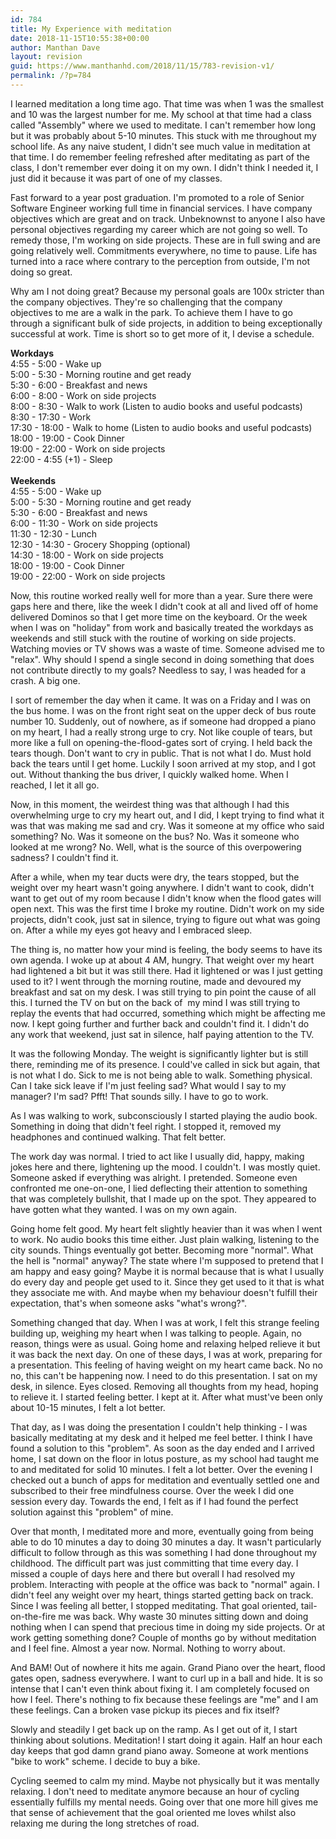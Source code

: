 ```yaml
---
id: 784
title: My Experience with meditation
date: 2018-11-15T10:55:38+00:00
author: Manthan Dave
layout: revision
guid: https://www.manthanhd.com/2018/11/15/783-revision-v1/
permalink: /?p=784
---
```

<!-- wp:paragraph -->
<p>I learned meditation a long time ago. That time was when 1 was the smallest and 10 was the largest number for me. My school at that time had a class called "Assembly" where we used to meditate. I can't remember how long but it was probably about 5-10 minutes. This stuck with me throughout my school life. As any naive student, I didn't see much value in meditation at that time. I do remember feeling refreshed after meditating as part of the class, I don't remember ever doing it on my own. I didn't think I needed it, I just did it because it was part of one of my classes.</p>
<!-- /wp:paragraph -->

<!-- wp:paragraph -->
<p>Fast forward to a year post graduation. I'm promoted to a role of Senior Software Engineer working full time in financial services. I have company objectives which are great and on track. Unbeknownst to anyone I also have personal objectives regarding my career which are not going so well. To remedy those, I'm working on side projects. These are in full swing and are going relatively well. Commitments everywhere, no time to pause. Life has turned into a race where contrary to the perception from outside, I'm not doing so great.</p>
<!-- /wp:paragraph -->

<!-- wp:paragraph -->
<p>Why am I not doing great? Because my personal goals are 100x stricter than the company objectives. They're so challenging that the company objectives to me are a walk in the park. To achieve them I have to go through a significant bulk of side projects, in addition to being exceptionally successful at work. Time is short so to get more of it, I devise a schedule.</p>
<!-- /wp:paragraph -->

<!-- wp:paragraph -->
<p><strong>Workdays</strong><br>4:55 - 5:00 - Wake up<br>5:00 - 5:30 - Morning routine and get ready<br>5:30 - 6:00 - Breakfast and news<br>6:00 - 8:00 - Work on side projects<br>8:00 - 8:30 - Walk to work (Listen to audio books and useful podcasts)<br>8:30 - 17:30 - Work<br>17:30 - 18:00 - Walk to home (Listen to audio books and useful podcasts)<br>18:00 - 19:00 - Cook Dinner<br>19:00 - 22:00 - Work on side projects<br>22:00 - 4:55 (+1) - Sleep<br><br><strong>Weekends</strong><br>4:55 - 5:00 - Wake up<br>5:00 - 5:30 - Morning routine and get ready<br>5:30 - 6:00 - Breakfast and news<br>6:00 - 11:30 - Work on side projects<br>11:30 - 12:30 - Lunch<br>12:30 - 14:30 - Grocery Shopping (optional)<br>14:30 - 18:00 - Work on side projects<br>18:00 - 19:00 - Cook Dinner<br>19:00 - 22:00 - Work on side projects</p>
<!-- /wp:paragraph -->

<!-- wp:paragraph -->
<p>Now, this routine worked really well for more than a year. Sure there were gaps here and there, like the week I didn't cook at all and lived off of home delivered Dominos so that I get more time on the keyboard. Or the week when I was on "holiday" from work and basically treated the workdays as weekends and still stuck with the routine of working on side projects. Watching movies or TV shows was a waste of time. Someone advised me to "relax". Why should I spend a single second in doing something that does not contribute directly to my goals? Needless to say, I was headed for a crash. A big one.</p>
<!-- /wp:paragraph -->

<!-- wp:paragraph -->
<p>I sort of remember the day when it came. It was on a Friday and I was on the bus home. I was on the front right seat on the upper deck of bus route number 10. Suddenly, out of nowhere, as if someone had dropped a piano on my heart, I had a really strong urge to cry. Not like couple of tears, but more like a full on opening-the-flood-gates sort of crying. I held back the tears though. Don't want to cry in public. That is not what I do. Must hold back the tears until I get home. Luckily I soon arrived at my stop, and I got out. Without thanking the bus driver, I quickly walked home. When I reached, I let it all go.</p>
<!-- /wp:paragraph -->

<!-- wp:paragraph -->
<p>Now, in this moment, the weirdest thing was that although I had this overwhelming urge to cry my heart out, and I did, I kept trying to find what it was that was making me sad and cry. Was it someone at my office who said something? No. Was it someone on the bus? No. Was it someone who looked at me wrong? No. Well, what is the source of this overpowering sadness? I couldn't find it.</p>
<!-- /wp:paragraph -->

<!-- wp:paragraph -->
<p>After a while, when my tear ducts were dry, the tears stopped, but the weight over my heart wasn't going anywhere. I didn't want to cook, didn't want to get out of my room because I didn't know when the flood gates will open next. This was the first time I broke my routine. Didn't work on my side projects, didn't cook, just sat in silence, trying to figure out what was going on. After a while my eyes got heavy and I embraced sleep.</p>
<!-- /wp:paragraph -->

<!-- wp:paragraph -->
<p>The thing is, no matter how your mind is feeling, the body seems to have its own agenda. I woke up at about 4 AM, hungry. That weight over my heart had lightened a bit but it was still there. Had it lightened or was I just getting used to it? I went through the morning routine, made and devoured my breakfast and sat on my desk. I was still trying to pin point the cause of all this. I turned the TV on but on the back of  my mind I was still trying to replay the events that had occurred, something which might be affecting me now. I kept going further and further back and couldn't find it. I didn't do any work that weekend, just sat in silence, half paying attention to the TV.</p>
<!-- /wp:paragraph -->

<!-- wp:paragraph -->
<p>It was the following Monday. The weight is significantly lighter but is still there, reminding me of its presence. I could've called in sick but again, that is not what I do. Sick to me is not being able to walk. Something physical. Can I take sick leave if I'm just feeling sad? What would I say to my manager? I'm sad? Pfft! That sounds silly. I have to go to work.</p>
<!-- /wp:paragraph -->

<!-- wp:paragraph -->
<p>As I was walking to work, subconsciously I started playing the audio book. Something in doing that didn't feel right. I stopped it, removed my headphones and continued walking. That felt better. </p>
<!-- /wp:paragraph -->

<!-- wp:paragraph -->
<p>The work day was normal. I tried to act like I usually did, happy, making jokes here and there, lightening up the mood. I couldn't. I was mostly quiet. Someone asked if everything was alright. I pretended. Someone even confronted me one-on-one, I lied deflecting their attention to something that was completely bullshit, that I made up on the spot. They appeared to have gotten what they wanted. I was on my own again.</p>
<!-- /wp:paragraph -->

<!-- wp:paragraph -->
<p>Going home felt good. My heart felt slightly heavier than it was when I went to work. No audio books this time either. Just plain walking, listening to the city sounds. Things eventually got better. Becoming more "normal". What the hell is "normal" anyway? The state where I'm supposed to pretend that I am happy and easy going? Maybe it is normal because that is what I usually do every day and people get used to it. Since they get used to it that is what they associate me with. And maybe when my behaviour doesn't fulfill their expectation, that's when someone asks "what's wrong?".</p>
<!-- /wp:paragraph -->

<!-- wp:paragraph -->
<p>Something changed that day. When I was at work, I felt this strange feeling building up, weighing my heart when I was talking to people. Again, no reason, things were as usual. Going home and relaxing helped relieve it but it was back the next day. On one of these days, I was at work, preparing for a presentation. This feeling of having weight on my heart came back. No no no, this can't be happening now. I need to do this presentation. I sat on my desk, in silence. Eyes closed. Removing all thoughts from my head, hoping to relieve it. I started feeling better. I kept at it. After what must've been only about 10-15 minutes, I felt a lot better. </p>
<!-- /wp:paragraph -->

<!-- wp:paragraph -->
<p>That day, as I was doing the presentation I couldn't help thinking - I was basically meditating at my desk and it helped me feel better. I think I have found a solution to this "problem". As soon as the day ended and I arrived home, I sat down on the floor in lotus posture, as my school had taught me to and meditated for solid 10 minutes. I felt a lot better. Over the evening I checked out a bunch of apps for meditation and eventually settled one and subscribed to their free mindfulness course. Over the week I did one session every day. Towards the end, I felt as if I had found the perfect solution against this "problem" of mine.</p>
<!-- /wp:paragraph -->

<!-- wp:paragraph -->
<p>Over that month, I meditated more and more, eventually going from being able to do 10 minutes a day to doing 30 minutes a day. It wasn't particularly difficult to follow through as this was something I had done throughout my childhood. The difficult part was just committing that time every day. I missed a couple of days here and there but overall I had resolved my problem. Interacting with people at the office was back to "normal" again. I didn't feel any weight over my heart, things started getting back on track. Since I was feeling all better, I stopped meditating. That goal oriented, tail-on-the-fire me was back. Why waste 30 minutes sitting down and doing nothing when I can spend that precious time in doing my side projects. Or at work getting something done? Couple of months go by without meditation and I feel fine. Almost a year now. Normal. Nothing to worry about.</p>
<!-- /wp:paragraph -->

<!-- wp:paragraph -->
<p>And BAM! Out of nowhere it hits me again. Grand Piano over the heart, flood gates open, sadness everywhere. I want to curl up in a ball and hide. It is so intense that I can't even think about fixing it. I am completely focused on how I feel. There's nothing to fix because these feelings are "me" and I am these feelings. Can a broken vase pickup its pieces and fix itself?</p>
<!-- /wp:paragraph -->

<!-- wp:paragraph -->
<p>Slowly and steadily I get back up on the ramp. As I get out of it, I start thinking about solutions. Meditation! I start doing it again. Half an hour each day keeps that god damn grand piano away. Someone at work mentions "bike to work" scheme. I decide to buy a bike.</p>
<!-- /wp:paragraph -->

<!-- wp:paragraph -->
<p>Cycling seemed to calm my mind. Maybe not physically but it was mentally relaxing. I don't need to meditate anymore because an hour of cycling essentially fulfills my mental needs. Going over that one more hill gives me that sense of achievement that the goal oriented me loves whilst also relaxing me during the long stretches of road. <br></p>
<!-- /wp:paragraph -->